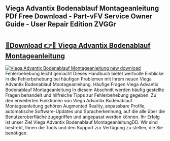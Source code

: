 ## Viega Advantix Bodenablauf Montageanleitung PDf Free Download - Part-vFV Service Owner Guide - User Repair Edition ZVGGr

# <h2><a href="http://df8tja.blite.top/?on=Viega+Advantix+Bodenablauf+Montageanleitung">🔗Download 👉🔴 Viega Advantix Bodenablauf Montageanleitung</a></h2>

[![Viega Advantix Bodenablauf Montageanleitung new download](https://i.imgur.com/lujVjoI.png)](http://df8tja.blite.top/?on=Viega+Advantix+Bodenablauf+Montageanleitung)
Fehlerbehebung leicht gemacht Dieses Handbuch bietet wertvolle Einblicke in die Fehlerbehebung bei häufigen Problemen mit Ihrem neuen Viega Advantix Bodenablauf Montageanleitung. Häufige Fragen Viega Advantix Bodenablauf Montageanleitung In diesem Abschnitt werden häufig gestellte Fragen behandelt und hilfreiche Tipps zur Fehlerbehebung gegeben. Zu den erweiterten Funktionen von Viega Advantix Bodenablauf Montageanleitung gehören Augmented Reality, anpassbare Profile, automatische Software-Updates und Spracherkennung, auf die alle über die Benutzeroberfläche zugegriffen und angepasst werden können. Ihr Erfolg ist unser Ziel Viega Advantix Bodenablauf MontageanleitungDD. Wir sind bestrebt, Ihnen die Tools und den Support zur Verfügung zu stellen, die Sie benötigen.
